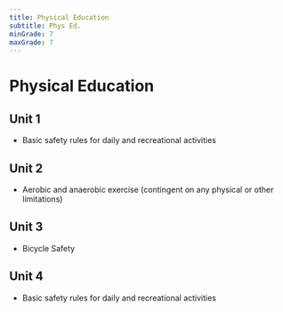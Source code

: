 ```yaml
---
title: Physical Education
subtitle: Phys Ed.
minGrade: 7
maxGrade: 7
---
```

# Physical Education


## Unit 1
* Basic safety rules for daily and recreational activities

## Unit 2
* Aerobic and anaerobic exercise (contingent on any physical or other limitations)

## Unit 3
* Bicycle Safety

## Unit 4
* Basic safety rules for daily and recreational activities